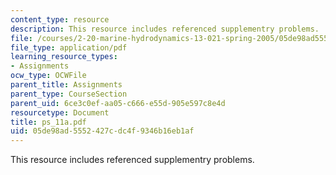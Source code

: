 ```yaml
---
content_type: resource
description: This resource includes referenced supplementry problems.
file: /courses/2-20-marine-hydrodynamics-13-021-spring-2005/05de98ad5552427cdc4f9346b16eb1af_ps_11a.pdf
file_type: application/pdf
learning_resource_types:
- Assignments
ocw_type: OCWFile
parent_title: Assignments
parent_type: CourseSection
parent_uid: 6ce3c0ef-aa05-c666-e55d-905e597c8e4d
resourcetype: Document
title: ps_11a.pdf
uid: 05de98ad-5552-427c-dc4f-9346b16eb1af
---
```

This resource includes referenced supplementry problems.

